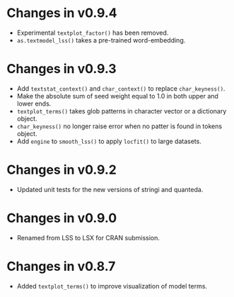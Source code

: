 # Changes in v0.9.4

* Experimental `textplot_factor()` has been removed.
* `as.textmodel_lss()` takes a pre-trained word-embedding.

# Changes in v0.9.3

* Add `textstat_context()` and `char_context()` to replace `char_keyness()`.
* Make the absolute sum of seed weight equal to 1.0 in both upper and lower ends. 
* `textplot_terms()` takes glob patterns in character vector or a dictionary object.
* `char_keyness()` no longer raise error when no patter is found in tokens object.
* Add `engine` to `smooth_lss()` to apply `locfit()` to large datasets.

# Changes in v0.9.2

* Updated unit tests for the new versions of stringi and quanteda.

# Changes in v0.9.0

* Renamed from LSS to LSX for CRAN submission.

# Changes in v0.8.7

* Added `textplot_terms()` to improve visualization of model terms.
